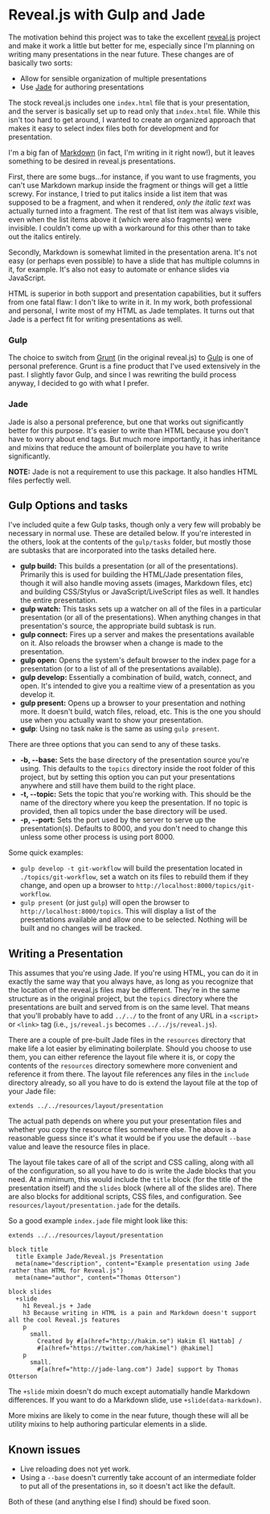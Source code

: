 # Reveal.js with Gulp and Jade

The motivation behind this project was to take the excellent [reveal.js][reveal] project and make it work a little but 
better for me, especially since I'm planning on writing many presentations in the near future. These changes are of 
basically two sorts:

* Allow for sensible organization of multiple presentations
* Use [Jade][jade] for authoring presentations

The stock reveal.js includes one `index.html` file that is your presentation, and the server is basically set up to 
read only that `index.html` file. While this isn't too hard to get around, I wanted to create an organized approach 
that makes it easy to select index files both for development and for presentation.

I'm a big fan of [Markdown][markdown] (in fact, I'm writing in it right now!), but it leaves something to be desired in 
reveal.js presentations. 

First, there are some bugs...for instance, if you want to use fragments, you can't use Markdown markup inside the 
fragment or things will get a little screwy. For instance, I tried to put italics inside a list item that was supposed 
to be a fragment, and when it rendered, *only the italic text* was actually turned into a fragment. The rest of that 
list item was always visible, even when the list items above it (which were also fragments) were invisible. I couldn't 
come up with a workaround for this other than to take out the italics entirely.

Secondly, Markdown is somewhat limited in the presentation arena. It's not easy (or perhaps even possible) to have a 
slide that has multiple columns in it, for example. It's also not easy to automate or enhance slides via JavaScript.

HTML is superior in both support and presentation capabilities, but it suffers from one fatal flaw: I don't like to 
write in it. In my work, both professional and personal, I write most of my HTML as Jade templates. It turns out that 
Jade is a perfect fit for writing presentations as well.

### Gulp

The choice to switch from [Grunt][grunt] (in the original reveal.js) to [Gulp][gulp] is one of personal preference. 
Grunt is a fine product that I've used extensively in the past. I slightly favor Gulp, and since I was rewriting the 
build process anyway, I decided to go with what I prefer.

### Jade

Jade is also a personal preference, but one that works out significantly better for this purpose. It's easier to write 
than HTML because you don't have to worry about end tags. But much more importantly, it has inheritance and mixins that 
reduce the amount of boilerplate you have to write significantly.

**NOTE:** Jade is not a requirement to use this package. It also handles HTML files perfectly well.

## Gulp Options and tasks

I've included quite a few Gulp tasks, though only a very few will probably be necessary in normal use. These are 
detailed below. If you're interested in the others, look at the contents of the `gulp/tasks` folder, but mostly those 
are subtasks that are incorporated into the tasks detailed here.

* **gulp build:** This builds a presentation (or all of the presentations). Primarily this is used for building the
  HTML/Jade presentation files, though it will also handle moving assets (images, Markdown files, etc) and building
  CSS/Stylus or JavaScript/LiveScript files as well. It handles the entire presentation.
* **gulp watch:** This tasks sets up a watcher on all of the files in a particular presentation (or all of the
  presentations). When anything changes in that presentation's source, the appropriate build subtask is run.
* **gulp connect:** Fires up a server and makes the presentations available on it. Also reloads the browser when a
  change is made to the presentation.
* **gulp open:** Opens the system's default browser to the index page for a presentation (or to a list of all of the
  presentations available).
* **gulp develop:** Essentially a combination of build, watch, connect, and open. It's intended to give you a realtime
  view of a presentation as you develop it.
* **gulp present:** Opens up a browser to your presentation and nothing more. It doesn't build, watch files, reload,
  etc. This is the one you should use when you actually want to show your presentation.
* **gulp**: Using no task nake is the same as using `gulp present`.

There are three options that you can send to any of these tasks.

* **-b, --base:** Sets the base directory of the presentation source you're using. This defaults to the `topics`
  directory inside the root folder of this project, but by setting this option you can put your presentations anywhere
  and still have them build to the right place.
* **-t, --topic:** Sets the topic that you're working with. This should be the name of the directory where you keep the
  presentation. If no topic is provided, then all topics under the base directory will be used.
* **-p, --port:** Sets the port used by the server to serve up the presentation(s). Defaults to 8000, and you don't
  need to change this unless some other process is using port 8000.

Some quick examples:

* `gulp develop -t git-workflow` will build the presentation located in `./topics/git-workflow`, set a watch on its 
  files to rebuild them if they change, and open up a browser to `http://localhost:8000/topics/git-workflow`.
* `gulp present` (or just `gulp`) will open the browser to `http://localhost:8000/topics`. This will display a list of
  the presentations available and allow one to be selected. Nothing will be built and no changes will be tracked.

## Writing a Presentation

This assumes that you're using Jade. If you're using HTML, you can do it in exactly the same way that you always have,
as long as you recognize that the location of the reveal.js files may be different. They're in the same structure as in
the original project, but the `topics` directory where the presentations are built and served from is on the same level.
That means that you'll probably have to add `../../` to the front of any URL in a `<script>` or `<link>` tag (i.e.,
`js/reveal.js` becomes `../../js/reveal.js`).

There are a couple of pre-built Jade files in the `resources` directory that make life a lot easier by eliminating
boilerplate. Should you choose to use them, you can either reference the layout file where it is, or copy the contents
of the `resources` directory somewhere more convenient and reference it from there. The layout file references any
files in the `include` directory already, so all you have to do is extend the layout file at the top of your Jade file:

```jade
extends ../../resources/layout/presentation
```

The actual path depends on where you put your presentation files and whether you copy the resource files somewhere else.
The above is a reasonable guess since it's what it would be if you use the default `--base` value and leave the resource
files in place.

The layout file takes care of all of the script and CSS calling, along with all of the configuration, so all you have to
do is write the Jade blocks that you need. At a minimum, this would include the `title` block (for the title of the
presentation itself) and the `slides` block (where all of the slides are). There are also blocks for additional scripts,
CSS files, and configuration. See `resources/layout/presentation.jade` for the details.

So a good example `index.jade` file might look like this:

```jade
extends ../../resources/layout/presentation

block title
  title Example Jade/Reveal.js Presentation
  meta(name="description", content="Example presentation using Jade rather than HTML for Reveal.js")
  meta(name="author", content="Thomas Otterson")

block slides
  +slide
    h1 Reveal.js + Jade
    h3 Because writing in HTML is a pain and Markdown doesn't support all the cool Reveal.js features
    p
      small.
        Created by #[a(href="http://hakim.se") Hakim El Hattab] / 
        #[a(href="https://twitter.com/hakimel") @hakimel]
    p
      small.
        #[a(href="http://jade-lang.com") Jade] support by Thomas Otterson
```

The `+slide` mixin doesn't do much except automatially handle Markdown differences. If you want to do a Markdown slide,
use `+slide(data-markdown)`.

More mixins are likely to come in the near future, though these will all be utility mixins to help authoring particular
elements in a slide.

## Known issues

* Live reloading does not yet work.
* Using a `--base` doesn't currently take account of an intermediate folder to put all of the presentations in, so it
  doesn't act like the default.

Both of these (and anything else I find) should be fixed soon.

[reveal]: https://github.com/hakimel/reveal.js
[jade]: http://jade-lang.com/
[markdown]: https://daringfireball.net/projects/markdown/
[grunt]: http://gruntjs.com/
[gulp]: http://gulpjs.com/
